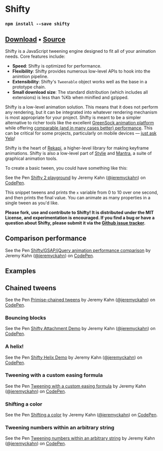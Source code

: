 # Shifty

### `npm install --save shifty`
## [Download](../shifty.js) • [Source](https://github.com/jeremyckahn/shifty)

Shifty is a JavaScript tweening engine designed to fit all of your animation needs. Core features include:

  * **Speed**: Shifty is optimized for performance.
  * **Flexibility**: Shifty provides numerous low-level APIs to hook into the animtion pipeline.
  * **Extensibility**: Shifty's `Tweenable` object works well as the base in a prototype chain.
  * **Small download size**: The standard distribution (which includes all extensions) is less than %Kb when minified and gzipped.

Shifty is a low-level animation solution.  This means that it does not perform any rendering, but it can be integrated into whatever rendering mechanism is most appropriate for your project.  Shifty is meant to be a simpler alternative to richer tools like the excellent [GreenSock animation platform](https://greensock.com/) while offering [comparable (and in many cases better) performance](https://codepen.io/jeremyckahn/pen/prMYXj).  This can be critical for some projects, particularly on mobile devices — [just ask Yelp](http://engineeringblog.yelp.com/2015/01/animating-the-mobile-web.html)!

Shifty is the heart of [Rekapi](http://rekapi.com/), a higher-level library for making keyframe animations. Shifty is also a low-level part of [Stylie](http://jeremyckahn.github.io/stylie/) and [Mantra](http://jeremyckahn.github.io/mantra/), a suite of graphical animation tools.

To create a basic tween, you could have something like this:

<p data-height="265" data-theme-id="0" data-slug-hash="dvzXLJ" data-default-tab="js,result" data-user="jeremyckahn" data-embed-version="2" data-pen-title="Shifty 2 playground" class="codepen">See the Pen <a href="http://codepen.io/jeremyckahn/pen/dvzXLJ/">Shifty 2 playground</a> by Jeremy Kahn (<a href="http://codepen.io/jeremyckahn">@jeremyckahn</a>) on <a href="http://codepen.io">CodePen</a>.</p>
<script async src="https://production-assets.codepen.io/assets/embed/ei.js"></script>

This snippet tweens and prints the `x` variable from 0 to 10 over one second, and then prints the final value.  You can animate as many properties in a single tween as you'd like.

**Please fork, use and contribute to Shifty!  It is distributed under the MIT License, and experimentation is encouraged.  If you find a bug or have a question about Shifty, please submit it via the [Github issue tracker](https://github.com/jeremyckahn/shifty/issues).**

## Comparison performance

<p data-height="658" data-theme-id="0" data-slug-hash="prMYXj" data-default-tab="result" data-user="jeremyckahn" data-embed-version="2" data-pen-title="Shifty/GSAP/jQuery animation performance comparison" class="codepen">See the Pen <a href="https://codepen.io/jeremyckahn/pen/prMYXj/">Shifty/GSAP/jQuery animation performance comparison</a> by Jeremy Kahn (<a href="https://codepen.io/jeremyckahn">@jeremyckahn</a>) on <a href="https://codepen.io">CodePen</a>.</p>
<script async src="https://production-assets.codepen.io/assets/embed/ei.js"></script>

## Examples

## Chained tweens

<p data-height="388" data-theme-id="0" data-slug-hash="NvQXqP" data-default-tab="js,result" data-user="jeremyckahn" data-embed-version="2" data-pen-title="Primise-chained tweens" class="codepen">See the Pen <a href="https://codepen.io/jeremyckahn/pen/NvQXqP/">Primise-chained tweens</a> by Jeremy Kahn (<a href="https://codepen.io/jeremyckahn">@jeremyckahn</a>) on <a href="https://codepen.io">CodePen</a>.</p>
<script async src="https://production-assets.codepen.io/assets/embed/ei.js"></script>

### Bouncing blocks

<p data-height="533" data-theme-id="0" data-slug-hash="OpzjRQ" data-default-tab="js,result" data-user="jeremyckahn" data-embed-version="2" data-pen-title="Shifty Attachment Demo" class="codepen">See the Pen <a href="http://codepen.io/jeremyckahn/pen/OpzjRQ/">Shifty Attachment Demo</a> by Jeremy Kahn (<a href="http://codepen.io/jeremyckahn">@jeremyckahn</a>) on <a href="http://codepen.io">CodePen</a>.</p>
<script async src="https://production-assets.codepen.io/assets/embed/ei.js"></script>

### A helix!

<p data-height="725" data-theme-id="0" data-slug-hash="KWZvXY" data-default-tab="js,result" data-user="jeremyckahn" data-embed-version="2" data-pen-title="Shifty Helix Demo" class="codepen">See the Pen <a href="http://codepen.io/jeremyckahn/pen/KWZvXY/">Shifty Helix Demo</a> by Jeremy Kahn (<a href="http://codepen.io/jeremyckahn">@jeremyckahn</a>) on <a href="http://codepen.io">CodePen</a>.</p>
<script async src="https://production-assets.codepen.io/assets/embed/ei.js"></script>

### Tweening with a custom easing formula

<p data-height="265" data-theme-id="0" data-slug-hash="xqpLQg" data-default-tab="js,result" data-user="jeremyckahn" data-embed-version="2" data-pen-title="Tweening with a custom easing formula" class="codepen">See the Pen <a href="http://codepen.io/jeremyckahn/pen/xqpLQg/">Tweening with a custom easing formula</a> by Jeremy Kahn (<a href="http://codepen.io/jeremyckahn">@jeremyckahn</a>) on <a href="http://codepen.io">CodePen</a>.</p>
<script async src="https://production-assets.codepen.io/assets/embed/ei.js"></script>

### Shifting a color

<p data-height="315" data-theme-id="0" data-slug-hash="jJarp" data-default-tab="js,result" data-user="jeremyckahn" data-embed-version="2" data-pen-title="Shifting a color" class="codepen">See the Pen <a href="http://codepen.io/jeremyckahn/pen/jJarp/">Shifting a color</a> by Jeremy Kahn (<a href="http://codepen.io/jeremyckahn">@jeremyckahn</a>) on <a href="http://codepen.io">CodePen</a>.</p>
<script async src="https://production-assets.codepen.io/assets/embed/ei.js"></script>

### Tweening numbers within an arbitrary string

<p data-height="265" data-theme-id="0" data-slug-hash="YZYxge" data-default-tab="js,result" data-user="jeremyckahn" data-embed-version="2" data-pen-title="Tweening numbers within an arbitrary string" class="codepen">See the Pen <a href="http://codepen.io/jeremyckahn/pen/YZYxge/">Tweening numbers within an arbitrary string</a> by Jeremy Kahn (<a href="http://codepen.io/jeremyckahn">@jeremyckahn</a>) on <a href="http://codepen.io">CodePen</a>.</p>
<script async src="https://production-assets.codepen.io/assets/embed/ei.js"></script>
